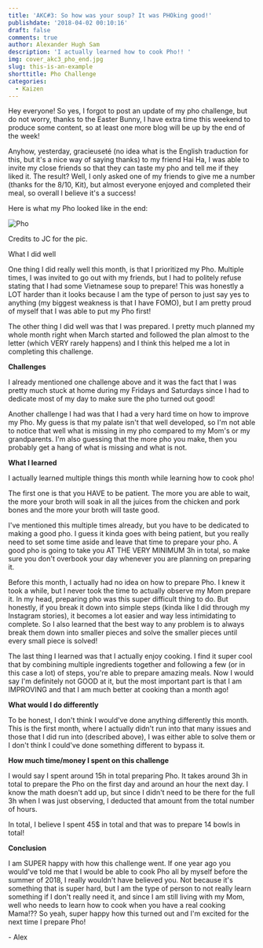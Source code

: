```yaml
---
title: 'AKC#3: So how was your soup? It was PHOking good!'
publishdate: '2018-04-02 00:10:16'
draft: false
comments: true
author: Alexander Hugh Sam
description: 'I actually learned how to cook Pho!! '
img: cover_akc3_pho_end.jpg
slug: this-is-an-example
shorttitle: Pho Challenge
categories:
  - Kaizen
---
```

Hey everyone! So yes, I forgot to post an update of my pho challenge, but do not worry, thanks to the Easter Bunny, I have extra time this weekend to produce some content, so at least one more blog will be up by the end of the week!



Anyhow, yesterday, gracieuseté (no idea what is the English traduction for this, but it's a nice way of saying thanks) to my friend Hai Ha, I was able to invite my close friends so that they can taste my pho and tell me if they liked it. The result? Well, I only asked one of my friends to give me a number (thanks for the 8/10, Kit), but almost everyone enjoyed and completed their meal, so overall I believe it's a success!



Here is what my Pho looked like in the end:



![Pho](/assets/images/hsb/quart/ahs_pho_jc_credits.jpg)



Credits to JC for the pic.



What I did well



One thing I did really well this month, is that I prioritized my Pho. Multiple times, I was invited to go out with my friends, but I had to politely refuse stating that I had some Vietnamese soup to prepare! This was honestly a LOT harder than it looks because I am the type of person to just say yes to anything (my biggest weakness is that I have FOMO), but I am pretty proud of myself that I was able to put my Pho first!



The other thing I did well was that I was prepared. I pretty much planned my whole month right when March started and followed the plan almost to the letter (which VERY rarely happens) and I think this helped me a lot in completing this challenge.



**Challenges**



I already mentioned one challenge above and it was the fact that I was pretty much stuck at home during my Fridays and Saturdays since I had to dedicate most of my day to make sure the pho turned out good!



Another challenge I had was that I had a very hard time on how to improve my Pho. My guess is that my palate isn't that well developed, so I'm not able to notice that well what is missing in my pho compared to my Mom's or my grandparents. I'm also guessing that the more pho you make, then you probably get a hang of what is missing and what is not.



**What I learned**



I actually learned multiple things this month while learning how to cook pho!



The first one is that you HAVE to be patient. The more you are able to wait, the more your broth will soak in all the juices from the chicken and pork bones and the more your broth will taste good.



I've mentioned this multiple times already, but you have to be dedicated to making a good pho. I guess it kinda goes with being patient, but you really need to set some time aside and leave that time to prepare your pho. A good pho is going to take you AT THE VERY MINIMUM 3h in total, so make sure you don't overbook your day whenever you are planning on preparing it.



Before this month, I actually had no idea on how to prepare Pho. I knew it took a while, but I never took the time to actually observe my Mom prepare it. In my head, preparing pho was this super difficult thing to do. But honestly, if you break it down into simple steps (kinda like I did through my Instagram stories), it becomes a lot easier and way less intimidating to complete. So I also learned that the best way to any problem is to always break them down into smaller pieces and solve the smaller pieces until every small piece is solved!



The last thing I learned was that I actually enjoy cooking. I find it super cool that by combining multiple ingredients together and following a few (or in this case a lot) of steps, you're able to prepare amazing meals. Now I would say I'm definitely not GOOD at it, but the most important part is that I am IMPROVING and that I am much better at cooking than a month ago!



**What would I do differently**



To be honest, I don't think I would've done anything differently this month. This is the first month, where I actually didn't run into that many issues and those that I did run into (described above), I was either able to solve them or I don't think I could've done something different to bypass it.



**How much time/money I spent on this challenge**



I would say I spent around 15h in total preparing Pho. It takes around 3h in total to prepare the Pho on the first day and around an hour the next day. I know the math doesn't add up, but since I didn't need to be there for the full 3h when I was just observing, I deducted that amount from the total number of hours.



In total, I believe I spent 45$ in total and that was to prepare 14 bowls in total!



**Conclusion**



I am SUPER happy with how this challenge went. If one year ago you would've told me that I would be able to cook Pho all by myself before the summer of 2018, I really wouldn't have believed you. Not because it's something that is super hard, but I am the type of person to not really learn something if I don't really need it, and since I am still living with my Mom, well who needs to learn how to cook when you have a real cooking Mama!?? So yeah, super happy how this turned out and I'm excited for the next time I prepare Pho!



\- Alex
